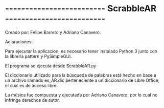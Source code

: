 
# ------------------------- ScrabbleAR -------------------------

Creado por: Felipe Barreto y Adriano Canavero.

Aclaraciones:

Para ejecutar la aplicacion, es necesario tener instalado
Python 3 junto con la librería pattern y PySimpleGUI.

El programa se ejecuta desde
ScrabbleAR.py

El diccionario utilizado para la búsqueda de palabras está hecho en base a un archivo llamado es_AR.dic 
perteneciente a un diccionario de Libre Office, el cual es de acceso libre.

La música fue compuesta y ejecutada por Adriano Canavero, por lo cual no infringe derechos de autor.
